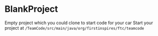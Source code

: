 # BlankProject
Empty project which you could clone to start code for your car
Start your project at `/TeamCode/src/main/java/org/firstinspires/ftc/teamcode`
